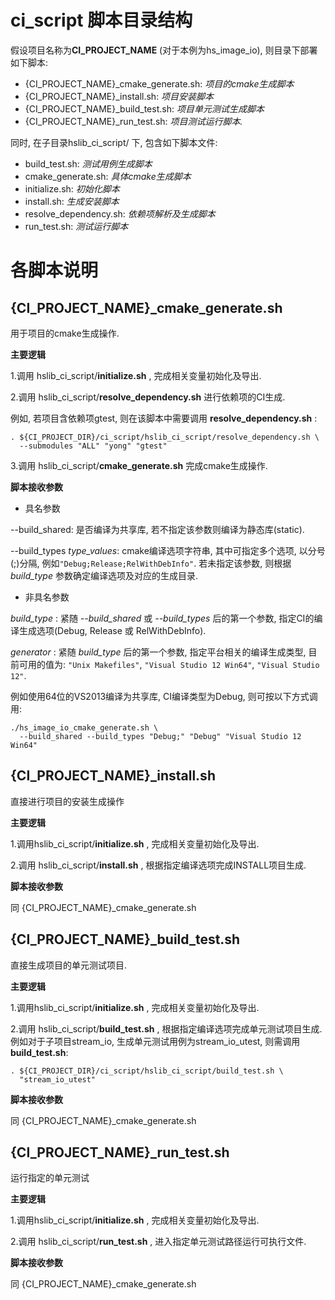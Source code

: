 ci_script 脚本目录结构
====
假设项目名称为**CI_PROJECT_NAME** (对于本例为hs_image_io), 则目录下部署如下脚本:

- {CI_PROJECT_NAME}_cmake_generate.sh: *项目的cmake生成脚本*
- {CI_PROJECT_NAME}_install.sh: *项目安装脚本*
- {CI_PROJECT_NAME}_build_test.sh: *项目单元测试生成脚本*
- {CI_PROJECT_NAME}_run_test.sh: *项目测试运行脚本.*

同时, 在子目录hslib_ci_script/ 下, 包含如下脚本文件:

- build_test.sh: *测试用例生成脚本*
- cmake_generate.sh: *具体cmake生成脚本*
- initialize.sh: *初始化脚本*
- install.sh: *生成安装脚本*
- resolve_dependency.sh: *依赖项解析及生成脚本*
- run_test.sh: *测试运行脚本*

各脚本说明
====
{CI_PROJECT_NAME}_cmake_generate.sh
----
用于项目的cmake生成操作.

**主要逻辑**

1.调用 hslib_ci_script/**initialize.sh** , 完成相关变量初始化及导出.

2.调用 hslib_ci_script/**resolve_dependency.sh** 进行依赖项的CI生成.

例如, 若项目含依赖项gtest, 则在该脚本中需要调用 **resolve_dependency.sh** : 

```
. ${CI_PROJECT_DIR}/ci_script/hslib_ci_script/resolve_dependency.sh \
  --submodules "ALL" "yong" "gtest"
```

3.调用 hslib_ci_script/**cmake_generate.sh** 完成cmake生成操作.

**脚本接收参数**

+ 具名参数

--build_shared: 是否编译为共享库, 若不指定该参数则编译为静态库(static).

--build_types *type_values*: cmake编译选项字符串, 其中可指定多个选项, 以分号(;)分隔, 例如`"Debug;Release;RelWithDebInfo"`. 若未指定该参数, 则根据 *build_type* 参数确定编译选项及对应的生成目录.

+ 非具名参数

*build_type* : 紧随 *--build_shared* 或 *--build_types* 后的第一个参数, 指定CI的编译生成选项(Debug, Release 或 RelWithDebInfo).

*generator* : 紧随 *build_type* 后的第一个参数, 指定平台相关的编译生成类型, 目前可用的值为: `"Unix Makefiles"`, `"Visual Studio 12 Win64"`, `"Visual Studio 12"`.

例如使用64位的VS2013编译为共享库, CI编译类型为Debug, 则可按以下方式调用:

```
./hs_image_io_cmake_generate.sh \
  --build_shared --build_types "Debug;" "Debug" "Visual Studio 12 Win64"
```
  
{CI_PROJECT_NAME}_install.sh
----
直接进行项目的安装生成操作

**主要逻辑**

1.调用hslib_ci_script/**initialize.sh** , 完成相关变量初始化及导出.

2.调用 hslib_ci_script/**install.sh** , 根据指定编译选项完成INSTALL项目生成.

**脚本接收参数**

同 {CI_PROJECT_NAME}_cmake_generate.sh

{CI_PROJECT_NAME}_build_test.sh
----
直接生成项目的单元测试项目.

**主要逻辑**

1.调用hslib_ci_script/**initialize.sh** , 完成相关变量初始化及导出.

2.调用 hslib_ci_script/**build_test.sh** , 根据指定编译选项完成单元测试项目生成. 例如对于子项目stream_io, 生成单元测试用例为stream_io_utest, 则需调用 **build_test.sh**:

```
. ${CI_PROJECT_DIR}/ci_script/hslib_ci_script/build_test.sh \
  "stream_io_utest"
```

**脚本接收参数**

同 {CI_PROJECT_NAME}_cmake_generate.sh

{CI_PROJECT_NAME}_run_test.sh
----
运行指定的单元测试

**主要逻辑**

1.调用hslib_ci_script/**initialize.sh** , 完成相关变量初始化及导出.

2.调用 hslib_ci_script/**run_test.sh** , 进入指定单元测试路径运行可执行文件.

**脚本接收参数**

同 {CI_PROJECT_NAME}_cmake_generate.sh

